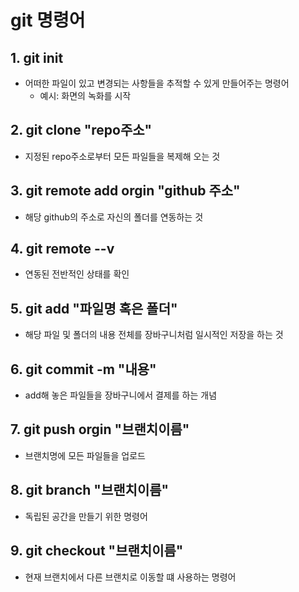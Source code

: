 # git 명령어

## 1. git init

- 어떠한 파일이 있고 변경되는 사항들을 추적할 수 있게 만들어주는 명령어
  - 예시: 화면의 녹화를 시작

## 2. git clone "repo주소"

- 지정된 repo주소로부터 모든 파일들을 복제해 오는 것

## 3. git remote add orgin "github 주소"

- 해당 github의 주소로 자신의 폴더를 연동하는 것

## 4. git remote --v

- 연동된 전반적인 상태를 확인

## 5. git add "파일명 혹은 폴더"

- 해당 파일 및 폴더의 내용 전체를 장바구니처럼 일시적인 저장을 하는 것

## 6. git commit -m "내용"

- add해 놓은 파일들을 장바구니에서 결제를 하는 개념

## 7. git push orgin "브랜치이름"

- 브랜치명에 모든 파일들을 업로드

## 8. git branch "브랜치이름"

- 독립된 공간을 만들기 위한 명령어

## 9. git checkout "브랜치이름"

- 현재 브랜치에서 다른 브랜치로 이동할 떄 사용하는 명령어
